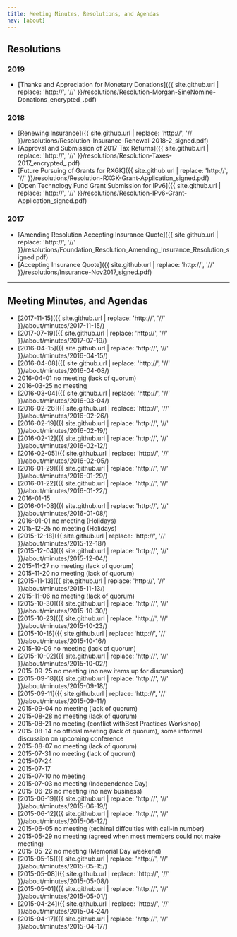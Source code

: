 ```yaml
---
title: Meeting Minutes, Resolutions, and Agendas
nav: [about]
---
```


## Resolutions

### 2019
* [Thanks and Appreciation for Monetary Donations]({{ site.github.url | replace: 'http://', '//' }}/resolutions/Resolution-Morgan-SineNomine-Donations_encrypted_.pdf)

### 2018

* [Renewing Insurance]({{ site.github.url | replace: 'http://', '//' }}/resolutions/Resolution-Insurance-Renewal-2018-2_signed.pdf)
* [Approval and Submission of 2017 Tax Returns]({{ site.github.url | replace: 'http://', '//' }}/resolutions/Resolution-Taxes-2017_encrypted_.pdf)
* [Future Pursuing of Grants for RXGK]({{ site.github.url | replace: 'http://', '//' }}/resolutions/Resolution-RXGK-Grant-Application_signed.pdf)
* [Open Technology Fund Grant Submission for IPv6]({{ site.github.url | replace: 'http://', '//' }}/resolutions/Resolution-IPv6-Grant-Application_signed.pdf)

### 2017

* [Amending Resolution Accepting Insurance Quote]({{ site.github.url | replace: 'http://', '//' }}/resolutions/Foundation_Resolution_Amending_Insurance_Resolution_signed.pdf)
* [Accepting Insurance Quote]({{ site.github.url | replace: 'http://', '//' }}/resolutions/Insurance-Nov2017_signed.pdf)

---

## Meeting Minutes, and Agendas

* [2017-11-15]({{ site.github.url | replace: 'http://', '//' }}/about/minutes/2017-11-15/)
* [2017-07-19]({{ site.github.url | replace: 'http://', '//' }}/about/minutes/2017-07-19/)
* [2016-04-15]({{ site.github.url | replace: 'http://', '//' }}/about/minutes/2016-04-15/)
* [2016-04-08]({{ site.github.url | replace: 'http://', '//' }}/about/minutes/2016-04-08/)
* 2016-04-01 no meeting (lack of quorum)
* 2016-03-25 no meeting
* [2016-03-04]({{ site.github.url | replace: 'http://', '//' }}/about/minutes/2016-03-04/)
* [2016-02-26]({{ site.github.url | replace: 'http://', '//' }}/about/minutes/2016-02-26/)
* [2016-02-19]({{ site.github.url | replace: 'http://', '//' }}/about/minutes/2016-02-19/)
* [2016-02-12]({{ site.github.url | replace: 'http://', '//' }}/about/minutes/2016-02-12/)
* [2016-02-05]({{ site.github.url | replace: 'http://', '//' }}/about/minutes/2016-02-05/)
* [2016-01-29]({{ site.github.url | replace: 'http://', '//' }}/about/minutes/2016-01-29/)
* [2016-01-22]({{ site.github.url | replace: 'http://', '//' }}/about/minutes/2016-01-22/)
* 2016-01-15
* [2016-01-08]({{ site.github.url | replace: 'http://', '//' }}/about/minutes/2016-01-08/)
* 2016-01-01 no meeting (Holidays)
* 2015-12-25 no meeting (Holidays)
* [2015-12-18]({{ site.github.url | replace: 'http://', '//' }}/about/minutes/2015-12-18/)
* [2015-12-04]({{ site.github.url | replace: 'http://', '//' }}/about/minutes/2015-12-04/)
* 2015-11-27 no meeting (lack of quorum)
* 2015-11-20 no meeting (lack of quorum)
* [2015-11-13]({{ site.github.url | replace: 'http://', '//' }}/about/minutes/2015-11-13/)
* 2015-11-06 no meeting (lack of quorum)
* [2015-10-30]({{ site.github.url | replace: 'http://', '//' }}/about/minutes/2015-10-30/)
* [2015-10-23]({{ site.github.url | replace: 'http://', '//' }}/about/minutes/2015-10-23/)
* [2015-10-16]({{ site.github.url | replace: 'http://', '//' }}/about/minutes/2015-10-16/)
* 2015-10-09 no meeting (lack of quorum)
* [2015-10-02]({{ site.github.url | replace: 'http://', '//' }}/about/minutes/2015-10-02/)
* 2015-09-25 no meeting (no new items up for discussion)
* [2015-09-18]({{ site.github.url | replace: 'http://', '//' }}/about/minutes/2015-09-18/)
* [2015-09-11]({{ site.github.url | replace: 'http://', '//' }}/about/minutes/2015-09-11/)
* 2015-09-04 no meeting (lack of quorum)
* 2015-08-28 no meeting (lack of quorum)
* 2015-08-21 no meeting (conflict withBest Practices Workshop)
* 2015-08-14 no official meeting (lack of quorum), some informal discussion on upcoming conference
* 2015-08-07 no meeting (lack of quorum)
* 2015-07-31 no meeting (lack of quorum)
* 2015-07-24 
* 2015-07-17
* 2015-07-10 no meeting
* 2015-07-03 no meeting (Independence Day)
* 2015-06-26 no meeting (no new business)
* [2015-06-19]({{ site.github.url | replace: 'http://', '//' }}/about/minutes/2015-06-19/)
* [2015-06-12]({{ site.github.url | replace: 'http://', '//' }}/about/minutes/2015-06-12/)
* 2015-06-05 no meeting (techinal diffculties with call-in number)
* 2015-05-29 no meeting (agreed when most members could not make meeting)
* 2015-05-22 no meeting (Memorial Day weekend)
* [2015-05-15]({{ site.github.url | replace: 'http://', '//' }}/about/minutes/2015-05-15/)
* [2015-05-08]({{ site.github.url | replace: 'http://', '//' }}/about/minutes/2015-05-08/)
* [2015-05-01]({{ site.github.url | replace: 'http://', '//' }}/about/minutes/2015-05-01/)
* [2015-04-24]({{ site.github.url | replace: 'http://', '//' }}/about/minutes/2015-04-24/)
* [2015-04-17]({{ site.github.url | replace: 'http://', '//' }}/about/minutes/2015-04-17/)
